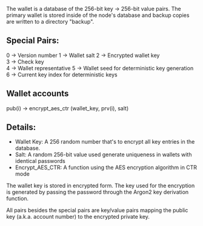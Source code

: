 The wallet is a database of the 256-bit key -> 256-bit value pairs. The primary wallet is stored inside of the node's database and backup copies are written to a directory "backup".  
  
## Special Pairs:  
0 -> Version number 
1 -> Wallet salt 
2 -> Encrypted wallet key    
3 -> Check key  
4 -> Wallet representative
5 -> Wallet seed for deterministic key generation
6 -> Current key index for deterministic keys
  
## Wallet accounts  
pub(i) -> encrypt_aes_ctr (wallet_key, prv(i), salt)
  
## Details:  

* Wallet Key: A 256 random number that's to encrypt all key entries in the database.  
* Salt: A random 256-bit value used generate uniqueness in wallets with identical passwords  
* Encrypt_AES_CTR: A function using the AES encryption algorithm in CTR mode  

The wallet key is stored in encrypted form. The key used for the encryption is generated by passing the password through the Argon2 key derivation function.

All pairs besides the special pairs are key/value pairs mapping the public key (a.k.a. account number) to the encrypted private key.